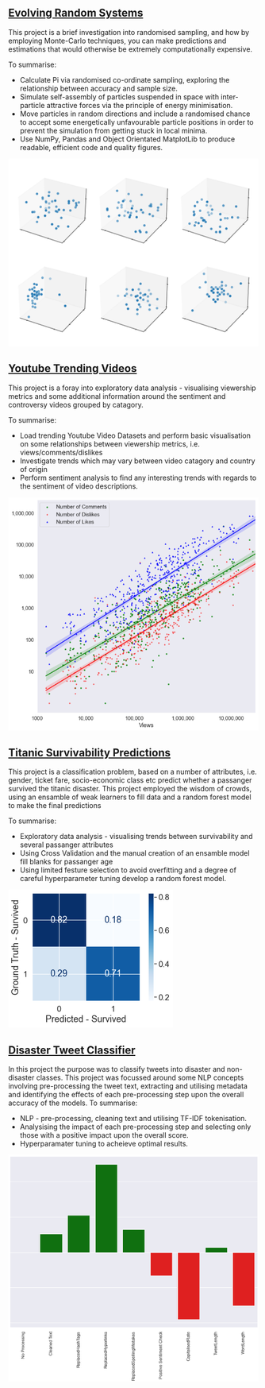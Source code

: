 ## [Evolving Random Systems](https://github.com/JFJStephenson/MonteCarloSim/blob/main/FindingPiWithMonteCarlo.ipynb)
This project is a brief investigation into randomised sampling, and how by employing Monte-Carlo techniques, you can make predictions and estimations that would otherwise be extremely computationally expensive. 

To summarise:

- Calculate Pi via randomised co-ordinate sampling, exploring the relationship between accuracy and sample size.
- Simulate self-assembly of particles suspended in space with inter-particle attractive forces via the principle of energy minimisation.
- Move particles in random directions and include a randomised chance to accept some energetically unfavourable particle positions in order to prevent the simulation from getting stuck in local minima.
- Use NumPy, Pandas and Object Orientated MatplotLib to produce readable, efficient code and quality figures.  

![Particles self-assembling](./SimBoxes.png)



## [Youtube Trending Videos](https://github.com/JFJStephenson/YoutubeTrendingVideos/blob/main/ViewVsCommentCorrelations.ipynb)
This project is a foray into exploratory data analysis - visualising viewership metrics and some additional information around the sentiment and controversy videos grouped by catagory. 

To summarise:

- Load trending Youtube Video Datasets and perform basic visualisation on some relationships between viewership metrics, i.e. views/comments/dislikes
- Investigate trends which may vary between video catagory and country of origin
- Perform sentiment analysis to find any interesting trends with regards to the sentiment of video descriptions.  

![Youtube Trending Videos](./PortolfioImg.png)




## [Titanic Survivability Predictions](https://github.com/JFJStephenson/Titanic_KaggleProject/blob/main/Comp.ipynb)
This project is a classification problem, based on a number of attributes, i.e. gender, ticket fare, socio-economic class etc predict whether a passanger survived the titanic disaster. This project employed the wisdom of crowds, using an ensamble of weak learners to fill data and a random forest model to make the final predictions 

To summarise:

- Exploratory data analysis - visualising trends between survivability and several passanger attributes   
- Using Cross Validation and the manual creation of an ensamble model fill blanks for passanger age
- Using limited festure selection to avoid overfitting and a degree of careful hyperparameter tuning develop a random forest model.  

![Titanic Surivability Predictions](./ConfusionMatrix.png)


## [Disaster Tweet Classifier](https://github.com/JFJStephenson/DisasterTweetFinder/blob/main/Workbook.ipynb)
In this project the purpose was to classify tweets into disaster and non-disaster classes. This project was focussed around some NLP concepts involving pre-processing
the tweet text, extracting and utilising metadata and identifying the effects of each pre-processing step upon the overall accuracy of the models. 
To summarise:

- NLP - pre-processing, cleaning text and utilising TF-IDF tokenisation.
- Analysising the impact of each pre-processing step and selecting only those with a positive impact upon the overall score. 
- Hyperparamater tuning to acheieve optimal results. 

![Disaster Tweet Classifier](./EffectUponModelScore.png)
